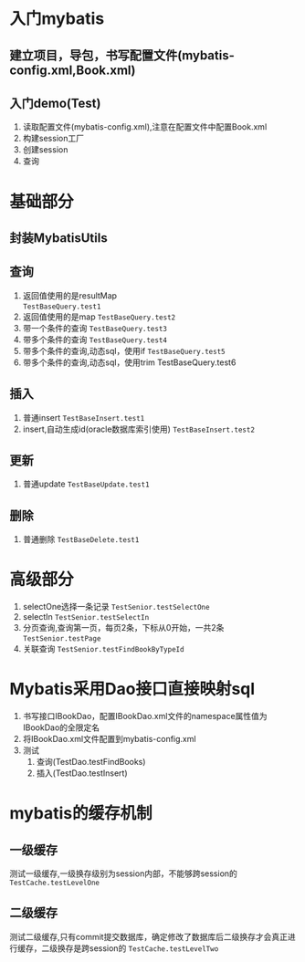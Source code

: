 # 入门mybatis
## 建立项目，导包，书写配置文件(mybatis-config.xml,Book.xml)
## 入门demo(Test)
1. 读取配置文件(mybatis-config.xml),注意在配置文件中配置Book.xml
2. 构建session工厂
3. 创建session
4. 查询
# 基础部分
## 封装MybatisUtils
## 查询
1. 返回值使用的是resultMap  
`TestBaseQuery.test1`
2. 返回值使用的是map
`TestBaseQuery.test2`
3. 带一个条件的查询
`TestBaseQuery.test3`
4. 带多个条件的查询
`TestBaseQuery.test4`
5. 带多个条件的查询,动态sql，使用if
`TestBaseQuery.test5`
6. 带多个条件的查询,动态sql，使用trim
TestBaseQuery.test6
## 插入
1. 普通insert
`TestBaseInsert.test1`
2. insert,自动生成id(oracle数据库索引使用)
`TestBaseInsert.test2`
## 更新
1. 普通update
`TestBaseUpdate.test1`
## 删除
1. 普通删除
`TestBaseDelete.test1`
# 高级部分
1. selectOne选择一条记录
`TestSenior.testSelectOne`
2. selectIn
`TestSenior.testSelectIn`
3. 分页查询,查询第一页，每页2条，下标从0开始，一共2条
`TestSenior.testPage`
4. 关联查询
`TestSenior.testFindBookByTypeId`
# Mybatis采用Dao接口直接映射sql
1. 书写接口IBookDao，配置IBookDao.xml文件的namespace属性值为IBookDao的全限定名
2. 将IBookDao.xml文件配置到mybatis-config.xml
3. 测试
	 1. 查询(TestDao.testFindBooks)
	 2. 插入(TestDao.testInsert)
# mybatis的缓存机制
## 一级缓存
测试一级缓存,一级换存级别为session内部，不能够跨session的
`TestCache.testLevelOne`	
## 二级缓存
测试二级缓存,只有commit提交数据库，确定修改了数据库后二级换存才会真正进行缓存，二级换存是跨session的
`TestCache.testLevelTwo`
		  

		  
		  
		  
		  
		  
		  
		  
		  
		  

